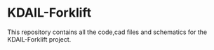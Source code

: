 # KDAIL-Forklift
This repository contains all the code,cad files and schematics for the KDAIL-Forklift project.
